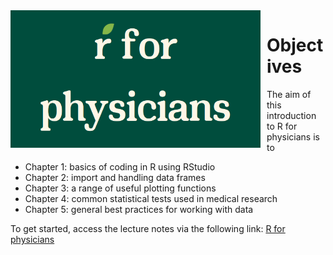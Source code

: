 <span style="float: left; margin-right: 10px;">
  <img src="docs/logo.png" alt="Logo" width="400">
</span>

# Objectives

The aim of this introduction to R for physicians is to

-   Chapter 1: basics of coding in R using RStudio
-   Chapter 2: import and handling data frames
-   Chapter 3: a range of useful plotting functions
-   Chapter 4: common statistical tests used in medical research
-   Chapter 5: general best practices for working with data

To get started, access the lecture notes via the following link: [R for physicians](https://clairemargaux.github.io/rforphysicians/)